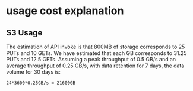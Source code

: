 # usage cost explanation

## S3 Usage

The estimation of API invoke is that 800MB of storage corresponds to 25 PUTs and 10 GETs. We have estimated that each GB
corresponds to 31.25 PUTs and 12.5 GETs. Assuming a peak throughput of 0.5 GB/s and an average throughput of 0.25
GB/s, with data retention for 7 days, the data volume for 30 days is:

``` 
24*3600*0.25GB/s = 21600GB
```